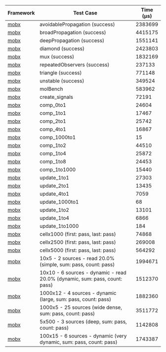 | Framework | Test Case | Time (μs) |
| --- | --- | --- |
| [mobx](https://github.com/mobxjs/mobx.dart) | avoidablePropagation (success) | 2383699 |
| [mobx](https://github.com/mobxjs/mobx.dart) | broadPropagation (success) | 4415175 |
| [mobx](https://github.com/mobxjs/mobx.dart) | deepPropagation (success) | 1551141 |
| [mobx](https://github.com/mobxjs/mobx.dart) | diamond (success) | 2423803 |
| [mobx](https://github.com/mobxjs/mobx.dart) | mux (success) | 1832169 |
| [mobx](https://github.com/mobxjs/mobx.dart) | repeatedObservers (success) | 237133 |
| [mobx](https://github.com/mobxjs/mobx.dart) | triangle (success) | 771148 |
| [mobx](https://github.com/mobxjs/mobx.dart) | unstable (success) | 349524 |
| [mobx](https://github.com/mobxjs/mobx.dart) | molBench | 583962 |
| [mobx](https://github.com/mobxjs/mobx.dart) | create_signals | 72191 |
| [mobx](https://github.com/mobxjs/mobx.dart) | comp_0to1 | 24604 |
| [mobx](https://github.com/mobxjs/mobx.dart) | comp_1to1 | 17467 |
| [mobx](https://github.com/mobxjs/mobx.dart) | comp_2to1 | 25742 |
| [mobx](https://github.com/mobxjs/mobx.dart) | comp_4to1 | 16867 |
| [mobx](https://github.com/mobxjs/mobx.dart) | comp_1000to1 | 15 |
| [mobx](https://github.com/mobxjs/mobx.dart) | comp_1to2 | 44510 |
| [mobx](https://github.com/mobxjs/mobx.dart) | comp_1to4 | 25872 |
| [mobx](https://github.com/mobxjs/mobx.dart) | comp_1to8 | 24453 |
| [mobx](https://github.com/mobxjs/mobx.dart) | comp_1to1000 | 15440 |
| [mobx](https://github.com/mobxjs/mobx.dart) | update_1to1 | 27303 |
| [mobx](https://github.com/mobxjs/mobx.dart) | update_2to1 | 13435 |
| [mobx](https://github.com/mobxjs/mobx.dart) | update_4to1 | 7059 |
| [mobx](https://github.com/mobxjs/mobx.dart) | update_1000to1 | 68 |
| [mobx](https://github.com/mobxjs/mobx.dart) | update_1to2 | 13101 |
| [mobx](https://github.com/mobxjs/mobx.dart) | update_1to4 | 6866 |
| [mobx](https://github.com/mobxjs/mobx.dart) | update_1to1000 | 184 |
| [mobx](https://github.com/mobxjs/mobx.dart) | cellx1000 (first: pass, last: pass) | 74868 |
| [mobx](https://github.com/mobxjs/mobx.dart) | cellx2500 (first: pass, last: pass) | 269008 |
| [mobx](https://github.com/mobxjs/mobx.dart) | cellx5000 (first: pass, last: pass) | 564292 |
| [mobx](https://github.com/mobxjs/mobx.dart) | 10x5 - 2 sources - read 20.0% (simple, sum: pass, count: pass) | 1994671 |
| [mobx](https://github.com/mobxjs/mobx.dart) | 10x10 - 6 sources - dynamic - read 20.0% (dynamic, sum: pass, count: pass) | 1512370 |
| [mobx](https://github.com/mobxjs/mobx.dart) | 1000x12 - 4 sources - dynamic (large, sum: pass, count: pass) | 1882360 |
| [mobx](https://github.com/mobxjs/mobx.dart) | 1000x5 - 25 sources (wide dense, sum: pass, count: pass) | 3511772 |
| [mobx](https://github.com/mobxjs/mobx.dart) | 5x500 - 3 sources (deep, sum: pass, count: pass) | 1142808 |
| [mobx](https://github.com/mobxjs/mobx.dart) | 100x15 - 6 sources - dynamic (very dynamic, sum: pass, count: pass) | 1743387 |
